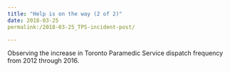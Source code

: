 ```yaml
---
title: "Help is on the way (2 of 2)"
date: 2018-03-25
permalink:/2018-03-25_TPS-incident-post/

---
```


Observing the increase in Toronto Paramedic Service dispatch frequency from 2012 through 2016.
